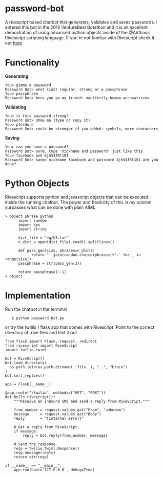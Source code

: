 # password-bot
A rivescript based chatbot that generates, validates and saves passwords.
I entered this bot in the 2016 VentureBeat Botathon and it is an excellent demostration
of using advanced python objects inside of the @AiChaos Rivescript scripting language.
If you're not familiar with Rivescript check it out [here](https://github.com/aichaos/rivescript-python)

# Functionality
**Generating**

    You> gimme a password
    Password Bot> what kind? regular, strong or a passphrase
    You> passphrase
    Password Bot> here you go my friend: manifestly-human-accusatrixes

**Validating**

    You> is this password strong?
    Password Bot> show me (type or copy it)
    You> p4ssWord
    Password Bot> could be stronger if you added: symbols, more characters
    
**Saving**

    You> can you save a password?
    Password Bot> sure. type 'nickname and password' just like this
    You> facebook and &jh$$fRt101
    Password Bot> saved nickname facebook and password &jh$$fRt101 are you done?
    

# Python Objects
Rivescript supports python and javascript objects that can be executed inside the running chatbot.
The power and flexibility of this in my opinion surpasses what can be done with plain AIML.
    
    > object phrase python
	      import random
	      import sys
	      import string

	      dict_file = "eg/US.txt"
	      n_dict = open(dict_file).read().splitlines()
	
	      def pass_gen(size, phrases=n_dict):
		        return ''.join(random.choice(phrases)+'-' for _ in range(size))
	      passphrase = str(pass_gen(3))
	
	      return passphrase[:-1]
    < object

# Implementation
Run the chatbot in the terminal
       
       $ python password_bot.py
       
or try the twillio / flask app that comes with Rivescript.
Point to the correct directory of .rive files and test it out

    from flask import Flask, request, redirect
    from rivescript import RiveScript
    import twilio.twiml

    bot = RiveScript()
    bot.load_directory(
      os.path.join(os.path.dirname(__file__), "..", "brain")
    )
    bot.sort_replies()

    app = Flask(__name__)

    @app.route("/twilio", methods=["GET", "POST"])
    def hello_rivescript():
        """Receive an inbound SMS and send a reply from RiveScript."""

        from_number = request.values.get("From", "unknown")
        message     = request.values.get("Body")
        reply       = "(Internal error)"

        # Get a reply from RiveScript.
        if message:
            reply = bot.reply(from_number, message)

        # Send the response.
        resp = twilio.twiml.Response()
        resp.message(reply)
        return str(resp)

    if __name__ == "__main__":
        app.run(host='127.0.0.0', debug=True)
